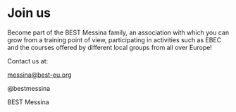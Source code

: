 # Join us
Become part of the BEST Messina family, an association with which you can grow from a training point of view, participating in activities such as EBEC and the courses offered by different local groups from all over Europe!

Contact us at:

messina@best-eu.org

@bestmessina

BEST Messina
